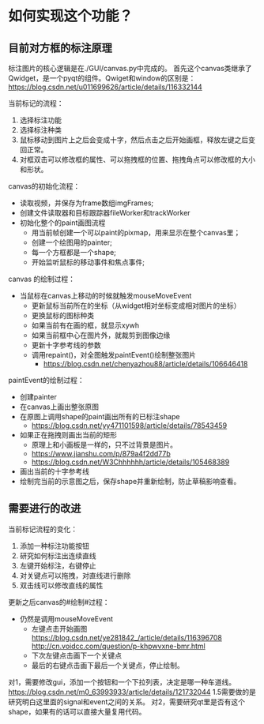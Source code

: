 # 如何实现这个功能？

## 目前对方框的标注原理

标注图片的核心逻辑是在./GUI/canvas.py中完成的。
首先这个canvas类继承了Qwidget，是一个pyqt的组件。Qwiget和window的区别是：<https://blog.csdn.net/u011699626/article/details/116332144>

当前标记的流程：

1. 选择标注功能
2. 选择标注种类
3. 鼠标移动到图片上之后会变成十字，然后点击之后开始画框，释放左键之后变回正常。
4. 对框双击可以修改框的属性、可以拖拽框的位置、拖拽角点可以修改框的大小和形状。

canvas的初始化流程：

- 读取视频，并保存为frame数组imgFrames;
- 创建文件读取器和目标跟踪器fileWorker和trackWorker
- 初始化整个的paint画图流程
  - 用当前帧创建一个可以paint的pixmap，用来显示在整个canvas里；
  - 创建一个绘图用的painter;
  - 每一个方框都是一个shape;
  - 开始监听鼠标的移动事件和焦点事件;

canvas 的绘制过程：

- 当鼠标在canvas上移动的时候就触发mouseMoveEvent
  - 更新鼠标当前所在的坐标（从widget相对坐标变成相对图片的坐标）
  - 更换鼠标的图标种类
  - 如果当前有在画的框，就显示xywh
  - 如果当前框中心在图片外，就裁剪到图像边缘
  - 更新十字参考线的参数
  - 调用repaint()，对全图触发paintEvent()绘制整张图片
    - <https://blog.csdn.net/chenyazhou88/article/details/106646418>

paintEvent的绘制过程：

- 创建painter
- 在canvas上画出整张原图
- 在原图上调用shape的paint画出所有的已标注shape
  - <https://blog.csdn.net/yy471101598/article/details/78543459>
- 如果正在拖拽则画出当前的矩形
  - 原理上和小画板是一样的，只不过背景是图片。
  - <https://www.jianshu.com/p/879a4f2dd77b>
  - <https://blog.csdn.net/W3Chhhhhh/article/details/105468389>
- 画出当前的十字参考线
- 绘制完当前的示意图之后，保存shape并重新绘制，防止草稿影响查看。
  
## 需要进行的改进

当前标记流程的变化：

1. 添加一种标注功能按钮
2. 研究如何标注出连续直线
3. 左键开始标注，右键停止
4. 对关键点可以拖拽，对直线进行删除
5. 双击线可以修改直线的属性

更新之后canvas的#绘制#过程：

- 仍然是调用mouseMoveEvent
  - 左键点击开始画图<https://blog.csdn.net/ye281842_/article/details/116396708> <http://cn.voidcc.com/question/p-khpwvxne-bmr.html>
  - 下次左键点击画下一个关键点
  - 最后的右键点击画下最后一个关键点，停止绘制。

对1，需要修改gui，添加一个按钮和一个下拉列表，决定是哪一种车道线。
<https://blog.csdn.net/m0_63993933/article/details/121732044>
1.5需要做的是研究明白这里面的signal和event之间的关系。
对2，需要研究qt里是否有这个shape，如果有的话可以直接大量复用代码。
